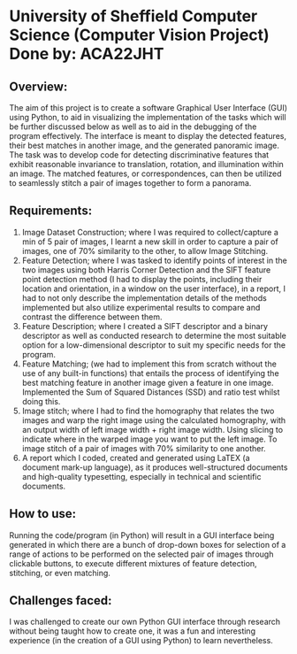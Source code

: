 # University of Sheffield Computer Science (Computer Vision Project) Done by: ACA22JHT

## Overview:
The aim of this project is to create a software Graphical User Interface (GUI) using Python, to aid in visualizing the implementation of the tasks which will be further discussed below as well as to aid in the debugging of the program effectively. The interface is meant to display the detected features, their best matches in another image, and the generated panoramic image. The task was to develop code for detecting discriminative features that exhibit reasonable invariance to translation, rotation, and illumination within an image. The matched features, or correspondences, can then be utilized to seamlessly stitch a pair of images together to form a panorama.

## Requirements:
1. Image Dataset Construction; where I was required to collect/capture a min of 5 pair of images, I learnt a new skill in order to capture a pair of images, one of 70% similarity to the other, to allow Image Stitching.
2. Feature Detection; where I was tasked to identify points of interest in the two images using both Harris Corner Detection and the SIFT feature point detection method (I had to display the points, including their location and orientation, in a window on the user interface), in a report, I had to not only describe the implementation details of the methods implemented but also utilize experimental results to compare and contrast the difference between them.
3. Feature Description; where I created a SIFT descriptor and a binary descriptor as well as conducted research to determine the most suitable option for a low-dimensional descriptor to suit my specific needs for the program.
4. Feature Matching; (we had to implement this from scratch without the use of any built-in functions) that entails the process of identifying the best matching feature in another image given a feature in one image. Implemented the Sum of Squared Distances (SSD) and ratio test whilst doing this.
5. Image stitch; where I had to find the homography that relates the two images and warp the right image using the calculated homography, with an output width of left image width + right image width. Using slicing to indicate where in the warped image you want to put the left image. To image stitch of a pair of images with 70% similarity to one another.
6. A report which I coded, created and generated using LaTEX (a document mark-up language), as it produces well-structured documents and high-quality typesetting, especially in technical and scientific documents.

## How to use:
Running the code/program (in Python) will result in a GUI interface being generated in which there are a bunch of drop-down boxes for selection of a range of actions to be performed on the selected pair of images through clickable buttons, to execute different mixtures of feature detection, stitching, or even matching.

## Challenges faced:
I was challenged to create our own Python GUI interface through research without being taught how to create one, it was a fun and interesting experience (in the creation of a GUI using Python) to learn nevertheless.

